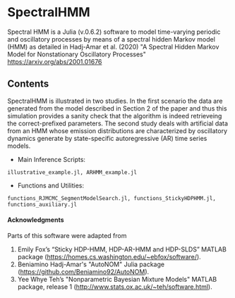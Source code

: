 
# SpectralHMM 

Spectral HMM is a Julia (v.0.6.2) software to model time-varying periodic and oscillatory processes by means of a spectral hidden Markov model (HMM) as detailed in Hadj-Amar et al. (2020) "A Spectral Hidden Markov Model for Nonstationary Oscillatory Processes" https://arxiv.org/abs/2001.01676

## Contents

SpectralHMM is illustrated in two studies. In the first scenario the data are generated from the model described in Section 2 of the paper and thus this simulation provides a sanity check that the algorithm is indeed retrieveing the correct-prefixed parameters. The second study deals with artificial data from an HMM whose emission distributions are characterized by oscillatory dynamics generate by state-specific autoregressive (AR) time series models. 




* Main Inference Scripts:
```
illustrative_example.jl, ARHMM_example.jl
```
* Functions and Utilities:
```
functions_RJMCMC_SegmentModelSearch.jl, functions_StickyHDPHMM.jl, functions_auxiliary.jl
```


#### Acknowledgments


Parts of this software were adapted from 

1. Emily Fox’s “Sticky HDP-HMM, HDP-AR-HMM and HDP-SLDS”  MATLAB package (https://homes.cs.washington.edu/~ebfox/software/).
2. Beniamino Hadj-Amar's "AutoNOM" Julia package (https://github.com/Beniamino92/AutoNOM).
3. Yee Whye Teh’s "Nonparametric Bayesian Mixture Models" MATLAB package, release 1 (http://www.stats.ox.ac.uk/~teh/software.html).



